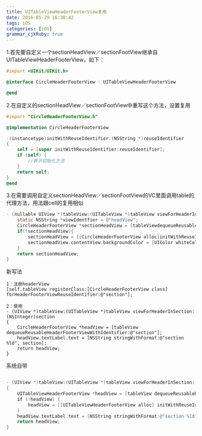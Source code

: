```yaml
---
title: UITableViewHeaderFooterView复用
date: 2016-05-29 16:38:42
tags: iOS
categories: [iOS]
grammar_cjkRuby: true
---
```


1.首先要自定义一个sectionHeadView／sectionFootView继承自 UITableViewHeaderFooterView，如下：

```objectivec
#import <UIKit/UIKit.h>

@interface CircleHeaderFooterView : UITableViewHeaderFooterView

@end
```

2.在自定义的sectionHeadView／sectionFootView中重写这个方法，设置复用

```objectivec
#import "CircleHeaderFooterView.h"

@implementation CircleHeaderFooterView

-(instancetype)initWithReuseIdentifier:(NSString *)reuseIdentifier
{
    self = [super initWithReuseIdentifier:reuseIdentifier];
    if (self) {
        //表示初始化方法
    }
    return self;
}
@end
```



3.在需要调用自定义sectionHeadView／sectionFootView的VC里面调用table的代理方法，用法跟cell的复用相似

```objectivec
- (nullable UIView *)tableView:(UITableView *)tableView viewForHeaderInSection:(NSInteger)section{
    static NSString *viewIdentfier = @"headView";
    CircleHeaderFooterView *sectionHeadView = [tableViewdequeueReusableHeaderFooterViewWithIdentifier:viewIdentfier];
    if(!sectionHeadView){
        sectionHeadView = [[CircleHeaderFooterView alloc]initWithReuseIdentifier:viewIdentfier];
        sectionHeadView.contentView.backgroundColor = [UIColor whiteColor];
    }
    return sectionHeadView;
}

```



新写法

```objective c
1：注册headerView
[self.tableView registerClass:[CircleHeaderFooterView class] forHeaderFooterViewReuseIdentifier:@"section"];

2：使用
- (UIView *)tableView:(UITableView *)tableView viewForHeaderInSection:(NSInteger)section
{
    CircleHeaderFooterView *headView = [tableView dequeueReusableHeaderFooterViewWithIdentifier:@"section"];
    headView.textLabel.text = [NSString stringWithFormat:@"section %ld", section];
    return headView;
}
```


系统自带

```objectivec

- (UIView *)tableView:(UITableView *)tableView viewForHeaderInSection:(NSInteger)section
{
    UITableViewHeaderFooterView *headView = [tableView dequeueReusableHeaderFooterViewWithIdentifier:@"section"];
    if (!headView) {
        headView = [[UITableViewHeaderFooterView alloc] initWithReuseIdentifier:@"section"];
    }
    headView.textLabel.text = [NSString stringWithFormat:@"section %ld", section];
    return headView;
}
```

